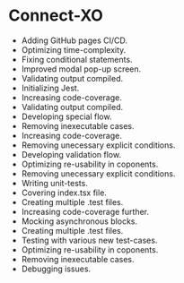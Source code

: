 # Connect-XO
- Adding GitHub pages CI/CD.
- Optimizing time-complexity.
- Fixing conditional statements.
- Improved modal pop-up screen.
- Validating output compiled.
- Initializing Jest.
- Increasing code-coverage.
- Validating output compiled.
- Developing special flow.
- Removing inexecutable cases.
- Increasing code-coverage.
- Removing unecessary explicit conditions.
- Developing validation flow.
- Optimizing re-usability in coponents.
- Removing unecessary explicit conditions.
- Writing unit-tests.
- Covering index.tsx file.
- Creating multiple .test files.
- Increasing code-coverage further.
- Mocking asynchronous blocks.
- Creating multiple .test files.
- Testing with various new test-cases.
- Optimizing re-usability in coponents.
- Removing inexecutable cases.
- Debugging issues.
